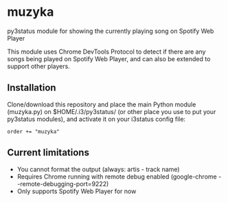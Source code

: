 # muzyka
py3status module for showing the currently playing song on Spotify Web Player

This module uses Chrome DevTools Protocol to detect if there are any songs being played on Spotify Web Player, and can also be extended to support other players.

## Installation

Clone/download this repository and place the main Python module (muzyka.py) on $HOME/.i3/py3status/ (or other place you use to put your py3status modules), and activate it on your i3status config file:

```
order += "muzyka"
```

## Current limitations

- You cannot format the output (always: artis - track name)
- Requires Chrome running with remote debug enabled (google-chrome --remote-debugging-port=9222)
- Only supports Spotify Web Player for now
